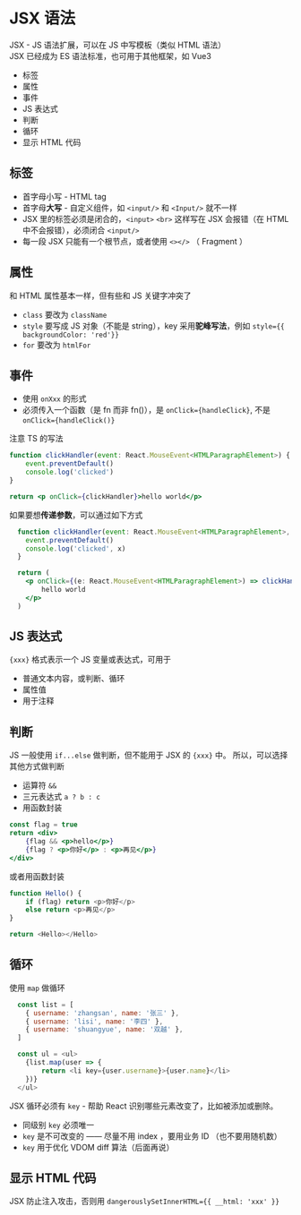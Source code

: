 # JSX 语法

JSX - JS 语法扩展，可以在 JS 中写模板（类似 HTML 语法）<br>
JSX 已经成为 ES 语法标准，也可用于其他框架，如 Vue3

- 标签
- 属性
- 事件
- JS 表达式
- 判断
- 循环
- 显示 HTML 代码

## 标签
- 首字母小写 - HTML tag
- 首字母**大写** - 自定义组件，如 `<input/>` 和 `<Input/>` 就不一样
- JSX 里的标签必须是闭合的，`<input>` `<br>` 这样写在 JSX 会报错（在 HTML 中不会报错），必须闭合 `<input/>`
- 每一段 JSX 只能有一个根节点，或者使用 `<></>` （ Fragment ）

## 属性
和 HTML 属性基本一样，但有些和 JS 关键字冲突了
- `class` 要改为 `className`
- `style` 要写成 JS 对象（不能是 string），key 采用**驼峰写法**，例如 `style={{ backgroundColor: 'red'}}`
- `for` 要改为 `htmlFor`

## 事件
- 使用 `onXxx` 的形式
- 必须传入一个函数（是 fn 而非 fn()），是 `onClick={handleClick}`, 不是 `onClick={handleClick()}`

注意 TS 的写法
```jsx
function clickHandler(event: React.MouseEvent<HTMLParagraphElement>) {
    event.preventDefault()
    console.log('clicked')
}

return <p onClick={clickHandler}>hello world</p>
```

如果要想**传递参数**，可以通过如下方式
```jsx
  function clickHandler(event: React.MouseEvent<HTMLParagraphElement>, x: string) {
    event.preventDefault()
    console.log('clicked', x)
  }

  return (
    <p onClick={(e: React.MouseEvent<HTMLParagraphElement>) => clickHandler(e, 'hello')}>
        hello world
    </p>
  )
```

## JS 表达式
`{xxx}` 格式表示一个 JS 变量或表达式，可用于
- 普通文本内容，或判断、循环
- 属性值
- 用于注释

## 判断
JS 一般使用 `if...else` 做判断，但不能用于 JSX 的 `{xxx}` 中。
所以，可以选择其他方式做判断
- 运算符 `&&`
- 三元表达式 `a ? b : c`
- 用函数封装

```jsx
const flag = true
return <div>
    {flag && <p>hello</p>}
    {flag ? <p>你好</p> : <p>再见</p>}
</div>
```

或者用函数封装
```js
function Hello() {
    if (flag) return <p>你好</p>
    else return <p>再见</p>
}

return <Hello></Hello>
```

## 循环
使用 `map` 做循环
```js
  const list = [
    { username: 'zhangsan', name: '张三' },
    { username: 'lisi', name: '李四' },
    { username: 'shuangyue', name: '双越' },
  ]

  const ul = <ul>
    {list.map(user => {
        return <li key={user.username}>{user.name}</li>
    })}
  </ul>
```

JSX 循环必须有 `key` - 帮助 React 识别哪些元素改变了，比如被添加或删除。
- 同级别 `key` 必须唯一
- `key` 是不可改变的 —— 尽量不用 index ，要用业务 ID （也不要用随机数）
- `key` 用于优化 VDOM diff 算法（后面再说）

## 显示 HTML 代码
JSX 防止注入攻击，否则用 `dangerouslySetInnerHTML={{ __html: 'xxx' }}`

